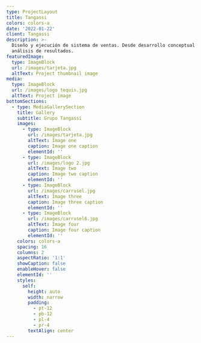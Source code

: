 ```yaml
---
type: ProjectLayout
title: Tangassi
colors: colors-a
date: '2022-01-22'
client: Tangassi
description: >-
  Diseño y ejecución de sistema de ventas. Desde desarrollo conceptual hasta
  análisis de resultados.
featuredImage:
  type: ImageBlock
  url: /images/tarjeta.jpg
  altText: Project thumbnail image
media:
  type: ImageBlock
  url: /images/logo tequis.jpg
  altText: Project image
bottomSections:
  - type: MediaGallerySection
    title: Gallery
    subtitle: Grupo Tangassi
    images:
      - type: ImageBlock
        url: /images/tarjeta.jpg
        altText: Image one
        caption: Image one caption
        elementId: ''
      - type: ImageBlock
        url: /images/logo 2.jpg
        altText: Image two
        caption: Image two caption
        elementId: ''
      - type: ImageBlock
        url: /images/carrusel.jpg
        altText: Image three
        caption: Image three caption
        elementId: ''
      - type: ImageBlock
        url: /images/carrusel6.jpg
        altText: Image four
        caption: Image four caption
        elementId: ''
    colors: colors-a
    spacing: 16
    columns: 2
    aspectRatio: '1:1'
    showCaption: false
    enableHover: false
    elementId: ''
    styles:
      self:
        height: auto
        width: narrow
        padding:
          - pt-12
          - pb-12
          - pl-4
          - pr-4
        textAlign: center
---
```

